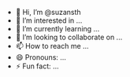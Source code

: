 - 👋 Hi, I’m @suzansth
- 👀 I’m interested in ...
- 🌱 I’m currently learning ...
- 💞️ I’m looking to collaborate on ...
- 📫 How to reach me ...
- 😄 Pronouns: ...
- ⚡ Fun fact: ...

<!---
suzansth/suzansth is a ✨ special ✨ repository because its `README.md` (this file) appears on your GitHub profile.
You can click the Preview link to take a look at your changes.
--->
